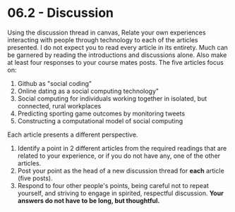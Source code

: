 # 06.2 - Discussion
Using the discussion thread in canvas, Relate your own experiences interacting with people through technology to each of the articles presented. I do not expect you to read every article in its entirety. Much can be garnered by reading the introductions and discussions alone. Also make at least four responses to your course mates posts. The five articles focus on: 
1. Github as "social coding"
2. Online dating as a social computing technology"
3. Social computing for individuals working together in isolated, but connected, rural workplaces
4. Predicting sporting game outcomes by monitoring tweets
5. Constructing a computational model of social computing 

Each article presents a different perspective. 
1. Identify a point in 2 different articles from the required readings that are related to your experience, or if you do not have any, one of the other articles.  
2. Post your point as the head of a new discussion thread for **each** article (five posts). 
3. Respond to four other people's points, being careful not to repeat yourself, and striving to engage in spirited, respectful discussion. **Your answers do not have to be long, but thoughtful.**